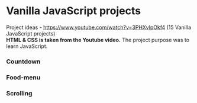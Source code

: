 # Vanilla JavaScript projects
Project ideas - https://www.youtube.com/watch?v=3PHXvlpOkf4 (15 Vanilla JavaScript projects)<br>
**HTML & CSS is taken from the Youtube video.** The project purpose was to learn JavaScript.<br>

### Countdown

### Food-menu

### Scrolling
